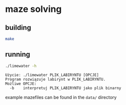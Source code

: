 # maze solving

## building

```bash
make
```

## running

```bash
./limewater -h
```
```
Użycie: ./limewater PLIK_LABIRYNTU [OPCJE]
Program rozwiązuje labirynt w PLIK_LABIRYNTU.
Możliwe OPCJE:
  -b    interpretuj PLIK_LABIRYNTU jako plik binarny
```

example mazefiles can be found in the `data/` directory
